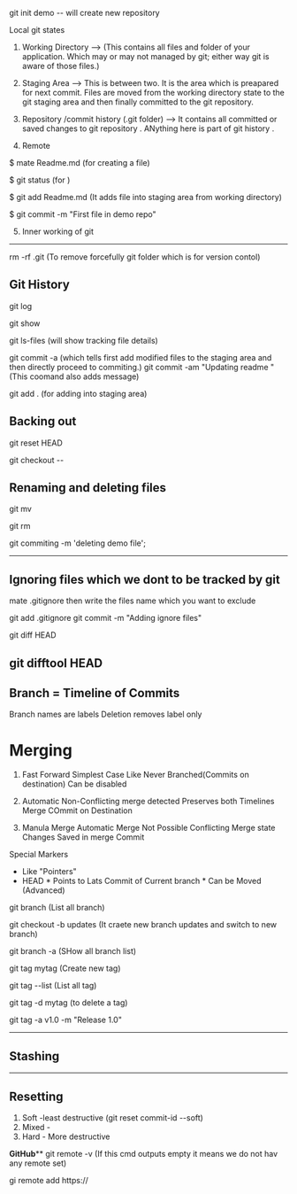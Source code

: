git init demo -- will create new repository

Local git states
 
1. Working Directory --> (This contains all files and folder of your application. Which may or may not managed by git; either way git is aware of those files.)
2. Staging Area  --> This is between two. It is the area which is preapared for next commit. Files are  moved from the working directory state to the git staging area and then finally committed to the git repository.
3. Repository /commit history (.git folder) --> It contains all committed or saved changes to git repository . ANything here is part of git history .


4. Remote


$ mate Readme.md  (for creating a file)

$ git status  (for )

$ git add Readme.md  (It adds file into staging area from working directory)

$ git commit -m "First file in demo repo"

5. Inner working of git
----------------------------

rm -rf .git (To remove forcefully git folder which is for version contol)

Git History
------------

git log

git show

git ls-files (will show tracking file details)

git commit -a (which tells first add modified files to the staging area and then directly proceed to commiting.)
git commit -am "Updating readme " (This coomand also adds message)

git add . (for adding into staging area)

Backing out
----------
git reset HEAD <File to be unstaged>

git checkout -- <File to be fresh as working in git >


Renaming and deleting files
----------------------------

git mv <files to changed> <files name into changed>

git rm <files to deleted>

git commiting -m 'deleting demo file';


-----------------------------
Ignoring files which we dont to be tracked by git
--------------------------------------------------

mate .gitignore  then write the files name which you want to exclude

git add .gitignore
git commit -m "Adding ignore files"


git diff <commit1> HEAD

git difftool <commit1> HEAD
----------------------------------
Branch = Timeline of Commits
------
Branch names are labels 
Deletion removes label only

Merging 
=======
1. Fast Forward
   Simplest Case
   Like Never Branched(Commits on destination)
   Can be disabled
   
2. Automatic
   Non-Conflicting merge detected
   Preserves both Timelines
   Merge COmmit on Destination
   
3. Manula Merge
   Automatic Merge Not Possible
   Conflicting Merge state
   Changes Saved in merge Commit
   

Special Markers
 * Like "Pointers"
 * HEAD
       * Points to Lats Commit of Current branch
       * Can be Moved (Advanced)


git branch (List all branch)

git checkout -b updates (It craete new branch updates and switch to new branch)	  

git branch -a (SHow all branch list)

git tag mytag (Create new tag)

git tag --list (List all tag) 

git tag -d mytag (to delete a tag)

git tag -a v1.0 -m "Release 1.0"

---------
Stashing
---------

-----------------
Resetting
-------------
1. Soft -least destructive (git reset commit-id --soft)
2. Mixed - 
3. Hard - More destructive

************************GitHub**************************
git remote -v (If this cmd outputs empty it means we do not hav any remote set)

gi remote add <alias if you want> https://<url of remote repo>


   
   


